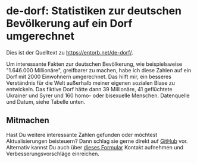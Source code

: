 # de-dorf: Statistiken zur deutschen Bevölkerung auf ein Dorf umgerechnet

Dies ist der Quelltext zu <https://entorb.net/de-dorf/>.

Um interessante Fakten zur deutschen Bevölkerung, wie beispielsweise "1.646.000 Millionäre", greifbarer zu machen, habe ich diese Zahlen auf ein Dorf mit 2000 Einwohnern umgerechnet. Das hilft mir, ein besseres Verständnis für die Welt außerhalb meiner eigenen sozialen Blase zu entwickeln. Das fiktive Dorf hätte dann 39 Millionäre, 41 geflüchtete Ukrainer und Syrer und 160 homo- oder bisexuelle Menschen. Datenquelle und Datum, siehe Tabelle unten.

## Mitmachen

Hast Du weitere interessante Zahlen gefunden oder möchtest Aktualisierungen beisteuern? Dann schlag sie gerne direkt auf [GitHub](https://github.com/entorb/de-dorf/blob/main/data/data.tsv) vor. Alternativ kannst Du auch über [dieses Formular](https://entorb.net/contact.php?origin=de-dorf) Kontakt aufnehmen und Verbesserungsvorschläge einreichen.
